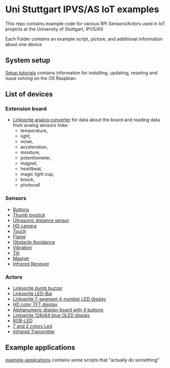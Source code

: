 # Uni Stuttgart IPVS/AS IoT examples
This repo contains example code for various RPi Sensors/Actors used in IoT projects at the University of Stuttgart, IPVS/AS

Each Folder contains an example script, picture, and additional information about one device

## System setup
[Setup tutorials](setup-raspberrypi) contains information for installing, updating, reseting and issue solving on the OS Raspbian.

## List of devices 

### Extension board
* [Linksprite analog converter](extension-board) for data about the board and reading data from analog sensors linke:
  * temperature, 
  * light, 
  * noise, 
  * acceleration, 
  * moisture,
  * potentiometer,
  * magnet,
  * heartbeat,
  * magic light cup,
  * knock,
  * photocell


### Sensors
* [Buttons](sensor-button)
* [Thumb joystick](sensor-thumb-joystick)
* [Ultrasonic distance sensor](sensor-ultrasonic-distance)
* [HD camera](sensor-HD-camera)
* [Touch](sensor-touch)
* [Flame](sensor-flame)
* [Obstacle Avoidance](sensor-obstacle)
* [Vibration](sensor-vibration)
* [Tilt](sensor-tilt)
* [Magnet](sensor-magnet)
* [Infrared Receiver](sensor-infrared-receiver)

### Actors
* [Linksprite dumb buzzer](actor-linksprite-buzzer)
* [Linksprite LED-Bar](actor-linksprite-led-bar)
* [Linksprite 7-segment 4-number LED display](actor-led-7segment-4numbers)
* [HD color TFT display](actor-graphic-TFT-display)
* [Alphanumeric display board with 4 buttons](actor-alphanumeric-display-board)
* [Linksprite 128x64 blue OLED display](actor-linksprite-OLED-display)
* [RGB-LED](actor-RGB-LED)
* [7 and 2 colors Led](actor-7_2-colors)
* [Infrared Transmitter](actor-infrared-transmitter)



## Example applications
[example-applications](example-applications/) contains some scripts that "actually do something"
